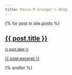 ```yaml
---
title: Kevin M Granger's Blog
---
```


{% for post in site.posts %}

<section><a href="{{ post.url }}">
<h1>{{ post.title }}</h1>
<p><small>{{ post.date }}</small></p>
<p>{{ post.excerpt }}</p>
</a>
</section>

{% endfor %}
